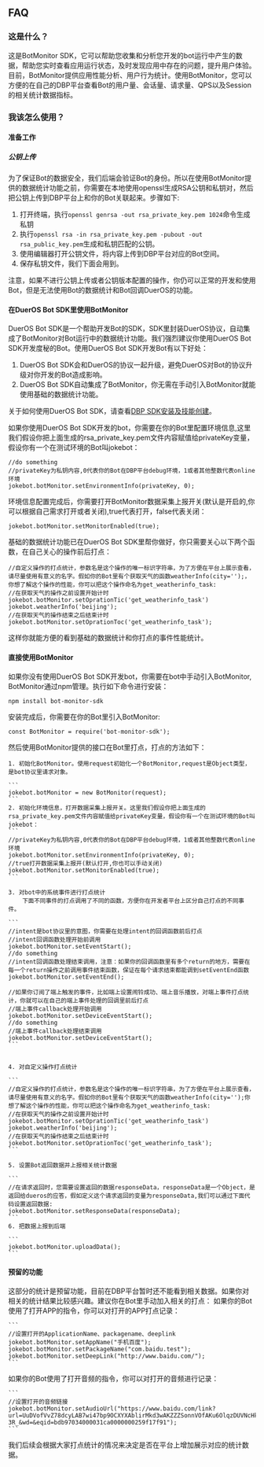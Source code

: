 ## FAQ
### 这是什么？
这是BotMonitor SDK，它可以帮助您收集和分析您开发的bot运行中产生的数据，帮助您实时查看应用运行状态，及时发现应用中存在的问题，提升用户体验。目前，BotMonitor提供应用性能分析、用户行为统计。使用BotMonitor，您可以方便的在自己的DBP平台查看Bot的用户量、会话量、请求量、QPS以及Session的相关统计数据指标。

### 我该怎么使用？

#### 准备工作
##### 公钥上传
为了保证Bot的数据安全，我们后端会验证Bot的身份。所以在使用BotMonitor提供的数据统计功能之前，你需要在本地使用openssl生成RSA公钥和私钥对，然后把公钥上传到DBP平台上和你的Bot关联起来。步骤如下:

1. 打开终端，执行`openssl genrsa -out rsa_private_key.pem 1024`命令生成私钥
2. 执行`openssl rsa -in rsa_private_key.pem -pubout -out rsa_public_key.pem`生成和私钥匹配的公钥。
3. 使用编辑器打开公钥文件，将内容上传到DBP平台对应的Bot空间。
4. 保存私钥文件，我们下面会用到。

注意，如果不进行公钥上传或者公钥版本配置的操作，你仍可以正常的开发和使用Bot，但是无法使用Bot的数据统计和Bot回调DuerOS的功能。

#### 在DuerOS Bot SDK里使用BotMonitor
DuerOS Bot SDK是一个帮助开发Bot的SDK，SDK里封装DuerOS协议，自动集成了BotMonitor对Bot运行中的数据统计功能。我们强烈建议你使用DuerOS Bot SDK开发度秘的Bot。使用DuerOS Bot SDK开发Bot有以下好处：

1. DuerOS Bot SDK会和DuerOS的协议一起升级，避免DuerOS对Bot的协议升级对你开发的Bot造成影响。
2. DuerOS Bot SDK自动集成了BotMonitor，你无需在手动引入BotMonitor就能使用基础的数据统计功能。

关于如何使用DuerOS Bot SDK，请查看[DBP SDK安装及技能创建](https://developer.dueros.baidu.com/doc/dueros-bot-platform/dbp-sdk/Installation_php_markdown)。

如果你使用DuerOS Bot SDK开发的bot，你需要在你的Bot里配置环境信息,这里我们假设你把上面生成的rsa_private_key.pem文件内容赋值给privateKey变量，假设你有一个在测试环境的Bot叫jokebot：

```
//do something
//privateKey为私钥内容,0代表你的Bot在DBP平台debug环境，1或者其他整数代表online环境
jokebot.botMonitor.setEnvironmentInfo(privateKey, 0);
```

环境信息配置完成后，你需要打开BotMonitor数据采集上报开关(默认是开启的,你可以根据自己需求打开或者关闭),true代表打开，false代表关闭：

```
jokebot.botMonitor.setMonitorEnabled(true);
```

基础的数据统计功能已在DuerOS Bot SDK里帮你做好，你只需要关心以下两个函数，在自己关心的操作前后打点：

```
//自定义操作的打点统计，参数名是这个操作的唯一标识字符串，为了方便在平台上展示查看，请尽量使用有意义的名字。假如你的Bot里有个获取天气的函数weatherInfo(city='');，你想了解这个操作的性能，你可以把这个操作命名为get_weatherinfo_task:
//在获取天气的操作之前设置开始计时
jokebot.botMonitor.setOprationTic('get_weatherinfo_task')
jokebot.weatherInfo('beijing');
//在获取天气的操作结束之后结束计时
jokebot.botMonitor.setOprationToc('get_weatherinfo_task');
```
这样你就能方便的看到基础的数据统计和你打点的事件性能统计。

#### 直接使用BotMonitor
如果你没有使用DuerOS Bot SDK开发bot，你需要在bot中手动引入BotMonitor, BotMonitor通过npm管理。执行如下命令进行安装：

```shell
npm install bot-monitor-sdk
```

安装完成后，你需要在你的Bot里引入BotMonitor:

```shell
const BotMonitor = require('bot-monitor-sdk');
```
然后使用BotMonitor提供的接口在Bot里打点，打点的方法如下：
	
	1. 初始化BotMonitor。使用request初始化一个BotMonitor,request是Object类型，是bot协议里请求对象。

    ```
    jokebot.botMonitor = new BotMonitor(request);
    ```
    2. 初始化环境信息，打开数据采集上报开关。这里我们假设你把上面生成的rsa_private_key.pem文件内容赋值给privateKey变量，假设你有一个在测试环境的Bot叫jokebot：
    ```
    //privateKey为私钥内容,0代表你的Bot在DBP平台debug环境，1或者其他整数代表online环境
    jokebot.botMonitor.setEnvironmentInfo(privateKey, 0);
    //true打开数据采集上报开(默认打开,你也可以手动关闭)
    jokebot.botMonitor.setMonitorEnabled(true);
    ```

	3. 对bot中的系统事件进行打点统计
		下面不同事件的打点调用了不同的函数，方便你在开发者平台上区分自己打点的不同事件。
	
	```
	//intent是bot协议里的意图，你需要在处理intent的回调函数前后打点
	//intent回调函数处理开始前调用
	jokebot.botMonitor.setEventStart();
	//do something
	//intent回调函数处理结束调用，注意：如果你的回调函数里有多个return的地方，需要在每一个return操作之前调用事件结束函数，保证在每个请求结束都能调到setEventEnd函数
	jokebot.botMonitor.setEventEnd();
	
	//如果你订阅了端上触发的事件，比如端上设置闹铃成功、端上音乐播放，对端上事件打点统计，你就可以在自己的端上事件处理的回调里前后打点
	//端上事件callback处理开始调用
	jokebot.botMonitor.setDeviceEventStart();
	//do something
	//端上事件callback处理结束调用
	jokebot.botMonitor.setDeviceEventStart();
	```
	
	
	4. 对自定义操作打点统计

	```
	//自定义操作的打点统计，参数名是这个操作的唯一标识字符串，为了方便在平台上展示查看，请尽量使用有意义的名字。假如你的Bot里有个获取天气的函数weatherInfo(city='');你想了解这个操作的性能，你可以把这个操作命名为get_weatherinfo_task:
	//在获取天气的操作之前设置开始计时
	jokebot.botMonitor.setOprationTic('get_weatherinfo_task')
	jokebot.weatherInfo('beijing');
	//在获取天气的操作结束之后结束计时
	jokebot.botMonitor.setOprationToc('get_weatherinfo_task');
	```
	
	5. 设置Bot返回数据并上报相关统计数据

	```
	//在请求返回时，您需要设置返回的数据responseData，responseData是一个Object，是返回给dueros的应答，假如定义这个请求返回的变量为responseData,我们可以通过下面代码设置返回数据:
	jokebot.botMonitor.setResponseData(responseData);
	```
	6. 把数据上报到后端
	
	```
	jokebot.botMonitor.uploadData();
	```


#### 预留的功能

这部分的统计是预留功能，目前在DBP平台暂时还不能看到相关数据。如果你对相关的统计结果比较感兴趣。建议你在Bot里手动加入相关的打点：	
如果你的Bot使用了打开APP的指令，你可以对打开的APP打点记录：

	```
	//设置打开的ApplicationName、packagename、deeplink
	jokebot.botMonitor.setAppName("手机百度");
	jokebot.botMonitor.setPackageName("com.baidu.test");
	jokebot.botMonitor.setDeepLink("http://www.baidu.com/");
	```
如果你的Bot使用了打开音频的指令，你可以对打开的音频进行记录：

	```
	//设置打开的音频链接
	jokebot.botMonitor.setAudioUrl("https://www.baidu.com/link?url=UuDVofVvZ78dcyLAB7wi47bp9OCXYXAblirMkd3wAKZZZSonnVOfAKu6OlqzDUVNcHkL2uNAbRI0IQjldD-3R_&wd=&eqid=bdb97034000031ca0000000259f17f91");	
	```

我们后续会根据大家打点统计的情况来决定是否在平台上增加展示对应的统计数据。


